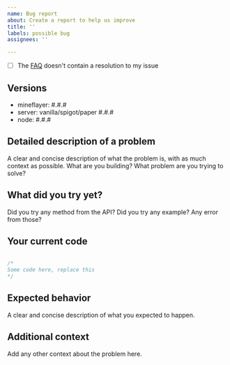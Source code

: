 ```yaml
---
name: Bug report
about: Create a report to help us improve
title: ''
labels: possible bug
assignees: ''

---
```


- [ ] The [FAQ](https://github.com/PrismarineJS/mineflayer/blob/master/docs/FAQ.md) doesn't contain a resolution to my issue 

## Versions
 - mineflayer: #.#.#
 - server: vanilla/spigot/paper #.#.#
 - node: #.#.#

## Detailed description of a problem
A clear and concise description of what the problem is, with as much context as possible.
What are you building? What problem are you trying to solve?

## What did you try yet?

Did you try any method from the API?
Did you try any example? Any error from those?

## Your current code
```js

/*
Some code here, replace this
*/


```

## Expected behavior
A clear and concise description of what you expected to happen.

## Additional context
Add any other context about the problem here.
